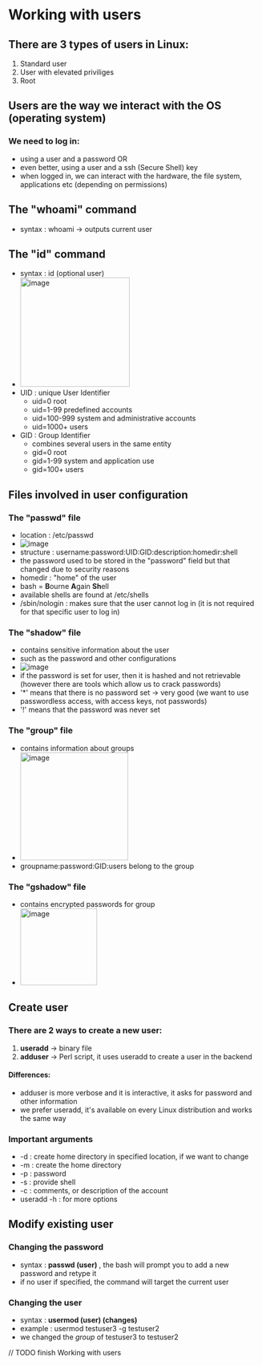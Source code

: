 # Working with users
## There are 3 types of users in Linux:
1. Standard user
2. User with elevated priviliges
3. Root

## Users are the way we interact with the OS (operating system)
### We need to log in:
* using a user and a password OR
* even better, using a user and a ssh (Secure Shell) key
* when logged in, we can interact with the hardware, the file system, applications etc (depending on permissions)

## The "whoami" command
* syntax : whoami -> outputs current user

## The "id" command
* syntax : id (optional user)
* <img width="218" alt="image" src="https://github.com/bogdandragosvasile/UTCN_summer_2023/assets/36898665/6443372a-82d1-47bc-827b-7effba8861bf">
* UID : unique User Identifier
  * uid=0 root
  * uid=1-99 predefined accounts
  * uid=100-999 system and administrative accounts
  * uid=1000+ users 
* GID : Group Identifier
  * combines several users in the same entity
  * gid=0 root
  * gid=1-99 system and application use
  * gid=100+ users

## Files involved in user configuration
### The "passwd" file
* location : /etc/passwd
* ![image](https://github.com/bogdandragosvasile/UTCN_summer_2023/assets/36898665/6801b308-8e2f-4fa1-af9c-c25a57be5ba2)
* structure : username:password:UID:GID:description:homedir:shell
* the password used to be stored in the "password" field but that changed due to security reasons
* homedir : "home" of the user
* bash = **B**ourne **A**gain **Sh**ell
* available shells are found at /etc/shells
* /sbin/nologin : makes sure that the user cannot log in (it is not required for that specific user to log in)

### The "shadow" file
* contains sensitive information about the user
* such as the password and other configurations
* ![image](https://github.com/bogdandragosvasile/UTCN_summer_2023/assets/36898665/4f3a2e35-ce33-4adf-809b-fea1ec93ee51)
* if the password is set for user, then it is hashed and not retrievable (however there are tools which allow us to crack passwords)
* '*' means that there is no password set -> very good (we want to use passwordless access, with access keys, not passwords)
* '!' means that the password was never set

### The "group" file
* contains information about groups
* <img width="215" alt="image" src="https://github.com/bogdandragosvasile/UTCN_summer_2023/assets/36898665/d6c330c7-0972-499b-9d47-b1158151793f">
* groupname:password:GID:users belong to the group
 
 ### The "gshadow" file
 * contains encrypted passwords for group
 * <img width="153" alt="image" src="https://github.com/bogdandragosvasile/UTCN_summer_2023/assets/36898665/bf61f352-bf85-4bb2-ba46-1247cd8020d0">

## Create user
### There are 2 ways to create a new user:
1. **useradd** -> binary file
2. **adduser** -> Perl script, it uses useradd to create a user in the backend
#### Differences:
* adduser is more verbose and it is interactive, it asks for password and other information
* we prefer useradd, it's available on every Linux distribution and works the same way

### Important arguments
* -d : create home directory in specified location, if we want to change
* -m : create the home directory
* -p : password
* -s : provide shell
* -c : comments, or description of the account
* useradd -h : for more options

## Modify existing user
### Changing the password
* syntax : **passwd (user)** , the bash will prompt you to add a new password and retype it
* if no user if specified, the command will target the current user

### Changing the user
* syntax : **usermod (user) (changes)**
* example : usermod testuser3 -g testuser2
* we changed the _group_ of testuser3 to testuser2

// TODO finish Working with users
